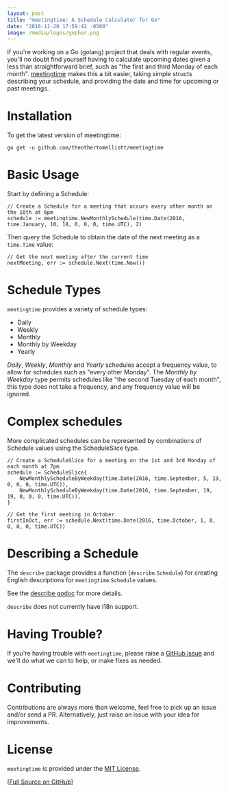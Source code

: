 ```yaml
---
layout: post
title: "meetingtime: A Schedule Calculator for Go"
date: "2016-11-20 17:59:42 -0500"
image: /media/logos/gopher.png
---
```


If you're working on a Go (golang) project that deals with regular events, you'll no doubt find yourself having to calculate upcoming dates given a less than straightforward brief, such as "the first and third Monday of each month". [meetingtime](https://github.com/theothertomelliott/meetingtime) makes this a bit easier, taking simple structs describing your schedule, and providing the date and time for upcoming or past meetings.

# Installation

To get the latest version of meetingtime:

    go get -u github.com/theothertomelliott/meetingtime

# Basic Usage

Start by defining a Schedule:

    // Create a Schedule for a meeting that occurs every other month on the 10th at 6pm
    schedule := meetingtime.NewMonthlySchedule(time.Date(2016, time.January, 10, 18, 0, 0, 0, time.UTC), 2)

Then query the Schedule to obtain the date of the next meeting as a `time.Time` value:

    // Get the next meeting after the current time
    nextMeeting, err := schedule.Next(time.Now())

# Schedule Types

`meetingtime` provides a variety of schedule types:

* Daily
* Weekly
* Monthly
* Monthly by Weekday
* Yearly

*Daily*, *Weekly*, *Monthly* and *Yearly* schedules accept a frequency value, to allow for schedules such as "every other Monday". The *Monthly by Weekday* type permits schedules like "the second Tuesday of each month", this type does not take a frequency, and any frequency value will be ignored.

# Complex schedules

More complicated schedules can be represented by combinations of Schedule values using the ScheduleSlice type.

    // Create a ScheduleSlice for a meeting on the 1st and 3rd Monday of each month at 7pm
    schedule := ScheduleSlice{
        NewMonthlyScheduleByWeekday(time.Date(2016, time.September, 5, 19, 0, 0, 0, time.UTC)),
        NewMonthlyScheduleByWeekday(time.Date(2016, time.September, 19, 19, 0, 0, 0, time.UTC)),
    }

    // Get the first meeting in October
    firstInOct, err := schedule.Next(time.Date(2016, time.October, 1, 0, 0, 0, 0, time.UTC))

# Describing a Schedule

The `describe` package provides a function (`describe`.`Schedule`) for creating English descriptions for `meetingtime`.`Schedule` values.

See the [describe godoc](https://godoc.org/github.com/theothertomelliott/meetingtime/describe) for more details.

`describe` does not currently have i18n support.

# Having Trouble?

If you're having trouble with `meetingtime`, please raise a [GitHub issue](https://github.com/theothertomelliott/meetingtime/issues) and we'll do what we can to help, or make fixes as needed.

# Contributing

Contributions are always more than welcome, feel free to pick up an issue and/or send a PR. Alternatively, just raise an issue with your idea for improvements.

# License

`meetingtime` is provided under the [MIT License](https://github.com/theothertomelliott/meetingtime/blob/master/LICENSE).

[[Full Source on GitHub]](https://github.com/theothertomelliott/meetingtime)
